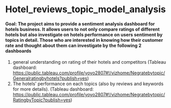 # Hotel_reviews_topic_model_analysis
#### Goal: The project aims to provide a sentiment analysis dashboard for hotels business. It allows users to not only compare ratings of different hotels but also investigate on hotels performance on users sentiment by topics in detail. Those who are interested in knowing how their customer rate and thought about them can investigate by the following 2 dashboards
1) general understanding on rating of their hotels and competitors (Tableau dashboard: https://public.tableau.com/profile/yoyo2807#!/vizhome/Negratebytopic/Generalratingbyhotels?publish=yes) 
2) The hotels' performance on each topics (also by reviews and keywords for more details).  (Tableau dashboard: https://public.tableau.com/profile/yoyo2807#!/vizhome/Negratebytopic/RatingbyTopic?publish=yes) 

